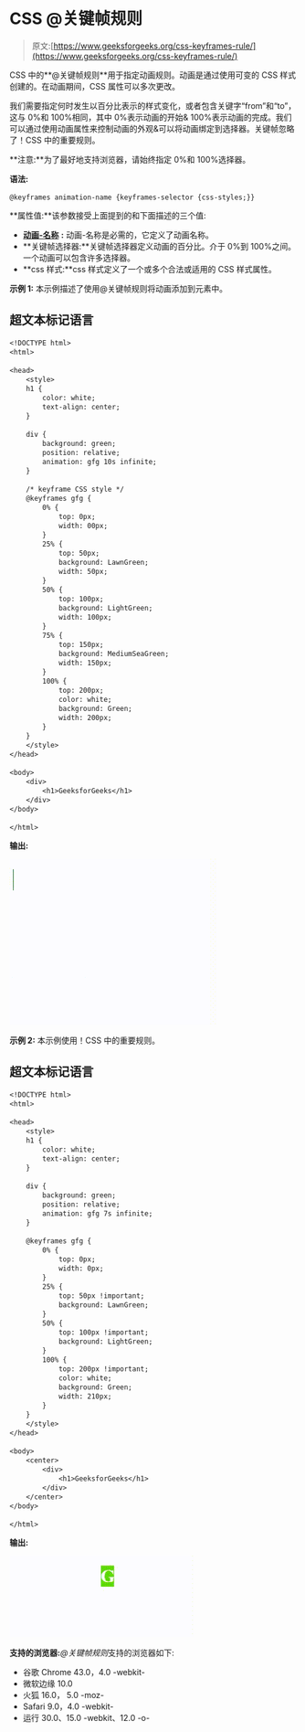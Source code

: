 # CSS @关键帧规则

> 原文:[https://www.geeksforgeeks.org/css-keyframes-rule/](https://www.geeksforgeeks.org/css-keyframes-rule/)

CSS 中的**@关键帧规则**用于指定动画规则。动画是通过使用可变的 CSS 样式创建的。在动画期间，CSS 属性可以多次更改。

我们需要指定何时发生以百分比表示的样式变化，或者包含关键字“from”和“to”，这与 0%和 100%相同，其中 0%表示动画的开始& 100%表示动画的完成。我们可以通过使用动画属性来控制动画的外观&可以将动画绑定到选择器。关键帧忽略了！CSS 中的重要规则。

**注意:**为了最好地支持浏览器，请始终指定 0%和 100%选择器。

**语法:**

```
@keyframes animation-name {keyframes-selector {css-styles;}}
```

**属性值:**该参数接受上面提到的和下面描述的三个值:

*   [**动画-名称**](https://www.geeksforgeeks.org/css-animation-name-property/) **:** 动画-名称是必需的，它定义了动画名称。
*   **关键帧选择器:**关键帧选择器定义动画的百分比。介于 0%到 100%之间。一个动画可以包含许多选择器。
*   **css 样式:**css 样式定义了一个或多个合法或适用的 CSS 样式属性。

**示例 1:** 本示例描述了使用@关键帧规则将动画添加到元素中。

## 超文本标记语言

```
<!DOCTYPE html>
<html>

<head>
    <style>
    h1 {
        color: white;
        text-align: center;
    }

    div {
        background: green;
        position: relative;
        animation: gfg 10s infinite;
    }

    /* keyframe CSS style */
    @keyframes gfg {
        0% {
            top: 0px;
            width: 00px;
        }
        25% {
            top: 50px;
            background: LawnGreen;
            width: 50px;
        }
        50% {
            top: 100px;
            background: LightGreen;
            width: 100px;
        }
        75% {
            top: 150px;
            background: MediumSeaGreen;
            width: 150px;
        }
        100% {
            top: 200px;
            color: white;
            background: Green;
            width: 200px;
        }
    }
    </style>
</head>

<body>
    <div>
        <h1>GeeksforGeeks</h1>
    </div>
</body>

</html>
```

**输出:**

![](img/d2bcbec9c71b332f150c30c0402dd1d7.png)

**示例 2:** 本示例使用！CSS 中的重要规则。

## 超文本标记语言

```
<!DOCTYPE html>
<html>

<head>
    <style>
    h1 {
        color: white;
        text-align: center;
    }

    div {
        background: green;
        position: relative;
        animation: gfg 7s infinite;
    }

    @keyframes gfg {
        0% {
            top: 0px;
            width: 0px;
        }
        25% {
            top: 50px !important;
            background: LawnGreen;
        }
        50% {
            top: 100px !important;
            background: LightGreen;
        }
        100% {
            top: 200px !important;
            color: white;
            background: Green;
            width: 210px;
        }
    }
    </style>
</head>

<body>
    <center>
        <div>
            <h1>GeeksforGeeks</h1> 
        </div>
    </center>
</body>

</html>
```

**输出:**

![](img/549a1f32ace0d6d80556fe460ba49820.png)

**支持的浏览器:***@关键帧规则*支持的浏览器如下:

*   谷歌 Chrome 43.0，4.0 -webkit-
*   微软边缘 10.0
*   火狐 16.0， 5.0 -moz-
*   Safari 9.0，4.0 -webkit-
*   运行 30.0、15.0 -webkit、12.0 -o-